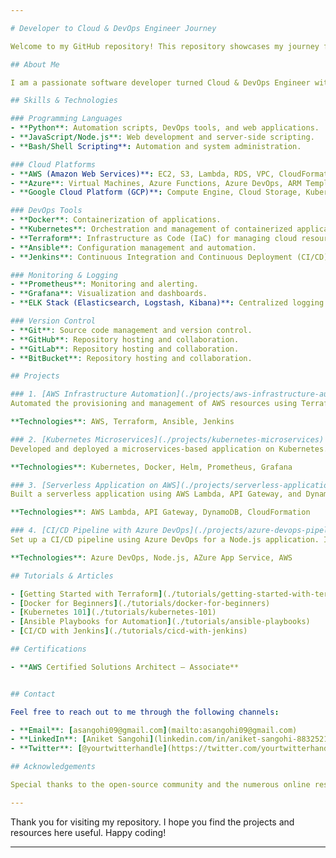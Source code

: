 ```yaml
---

# Developer to Cloud & DevOps Engineer Journey

Welcome to my GitHub repository! This repository showcases my journey from a developer to a Cloud & DevOps Engineer. Here, you will find various projects, tutorials, and resources that document my progress and the skills I have acquired along the way.

## About Me

I am a passionate software developer turned Cloud & DevOps Engineer with a strong background in software development, cloud computing, and DevOps practices. My journey has been fueled by a desire to streamline development workflows, improve system reliability, and ensure efficient deployment of applications.

## Skills & Technologies

### Programming Languages
- **Python**: Automation scripts, DevOps tools, and web applications.
- **JavaScript/Node.js**: Web development and server-side scripting.
- **Bash/Shell Scripting**: Automation and system administration.

### Cloud Platforms
- **AWS (Amazon Web Services)**: EC2, S3, Lambda, RDS, VPC, CloudFormation.
- **Azure**: Virtual Machines, Azure Functions, Azure DevOps, ARM Templates.
- **Google Cloud Platform (GCP)**: Compute Engine, Cloud Storage, Kubernetes Engine.

### DevOps Tools
- **Docker**: Containerization of applications.
- **Kubernetes**: Orchestration and management of containerized applications.
- **Terraform**: Infrastructure as Code (IaC) for managing cloud resources.
- **Ansible**: Configuration management and automation.
- **Jenkins**: Continuous Integration and Continuous Deployment (CI/CD).

### Monitoring & Logging
- **Prometheus**: Monitoring and alerting.
- **Grafana**: Visualization and dashboards.
- **ELK Stack (Elasticsearch, Logstash, Kibana)**: Centralized logging and analysis.

### Version Control
- **Git**: Source code management and version control.
- **GitHub**: Repository hosting and collaboration.
- **GitLab**: Repository hosting and collaboration.
- **BitBucket**: Repository hosting and collaboration.

## Projects

### 1. [AWS Infrastructure Automation](./projects/aws-infrastructure-automation)
Automated the provisioning and management of AWS resources using Terraform and Ansible. Implemented CI/CD pipelines with Jenkins for seamless deployment.

**Technologies**: AWS, Terraform, Ansible, Jenkins

### 2. [Kubernetes Microservices](./projects/kubernetes-microservices)
Developed and deployed a microservices-based application on Kubernetes. Utilized Helm for package management and Prometheus & Grafana for monitoring.

**Technologies**: Kubernetes, Docker, Helm, Prometheus, Grafana

### 3. [Serverless Application on AWS](./projects/serverless-application)
Built a serverless application using AWS Lambda, API Gateway, and DynamoDB. Implemented IaC with AWS CloudFormation.

**Technologies**: AWS Lambda, API Gateway, DynamoDB, CloudFormation

### 4. [CI/CD Pipeline with Azure DevOps](./projects/azure-devops-pipeline)
Set up a CI/CD pipeline using Azure DevOps for a Node.js application. Integrated automated testing and deployment to Azure App Service.

**Technologies**: Azure DevOps, Node.js, AZure App Service, AWS

## Tutorials & Articles

- [Getting Started with Terraform](./tutorials/getting-started-with-terraform)
- [Docker for Beginners](./tutorials/docker-for-beginners)
- [Kubernetes 101](./tutorials/kubernetes-101)
- [Ansible Playbooks for Automation](./tutorials/ansible-playbooks)
- [CI/CD with Jenkins](./tutorials/cicd-with-jenkins)

## Certifications

- **AWS Certified Solutions Architect – Associate**


## Contact

Feel free to reach out to me through the following channels:

- **Email**: [asangohi09@gmail.com](mailto:asangohi09@gmail.com)
- **LinkedIn**: [Aniket Sangohi](linkedin.com/in/aniket-sangohi-883252128/)
- **Twitter**: [@yourtwitterhandle](https://twitter.com/yourtwitterhandle)

## Acknowledgements

Special thanks to the open-source community and the numerous online resources that have helped me along this journey.

---
```


Thank you for visiting my repository. I hope you find the projects and resources here useful. Happy coding!

---
